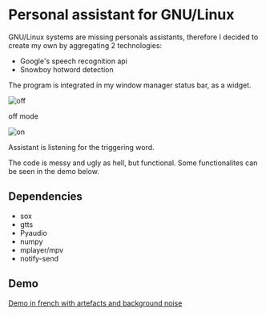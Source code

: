 # Personal assistant for GNU/Linux

GNU/Linux systems are missing personals assistants, therefore I decided to create my own by aggregating 2 technologies: 

* Google's speech recognition api
* Snowboy hotword detection

The program is integrated in my window manager status bar, as a widget. 


![off](http://i.imgur.com/joESFH2.png)

off mode



![on](http://i.imgur.com/W6EKsDN.png)

Assistant is listening for the triggering word. 



The code is messy and ugly as hell, but functional.
Some functionalites can be seen in the demo below.  

## Dependencies
* sox
* gtts
* Pyaudio
* numpy
* mplayer/mpv
* notify-send

## Demo
[Demo in french with artefacts and background noise](https://my.mixtape.moe/bwiadi.webm)


